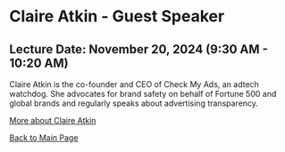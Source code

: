# Claire Atkin - Guest Speaker

## Lecture Date: November 20, 2024 (9:30 AM - 10:20 AM)

Claire Atkin is the co-founder and CEO of Check My Ads, an adtech watchdog. She advocates for brand safety on behalf of Fortune 500 and global brands and regularly speaks about advertising transparency.

[More about Claire Atkin](https://checkmyads.org)

[Back to Main Page](README.md)
